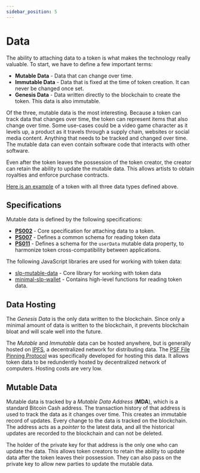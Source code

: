 ```yaml
---
sidebar_position: 5
---
```


# Data

The ability to attaching data to a token is what makes the technology really valuable. To start, we have to define a few important terms:

- **Mutable Data** - Data that can change over time.
- **Immutable Data** - Data that is fixed at the time of token creation. It can never be changed once set.
- **Genesis Data** - Data written directly to the blockchain to create the token. This data is also immutable.

Of the three, mutable data is the most interesting. Because a token can track data that changes over time, the token can represent items that also change over time. Some use-cases could be a video game character as it levels up, a product as it travels through a supply chain, websites or social media content. Anything that needs to be tracked and changed over time. The mutable data can even contain software code that interacts with other software.

Even after the token leaves the possession of the token creator, the creator can retain the ability to update the mutable data. This allows artists to obtain royalties and enforce purchase contracts.

[Here is an example](https://explorer.tokentiger.com/?tokenid=5e9f1eca58a85aec9878728c14a31394828449ae101bed272a9218d3236700ff) of a token with all three data types defined above.

## Specifications

Mutable data is defined by the following specifications:

- **[PS002](https://github.com/Permissionless-Software-Foundation/specifications/blob/master/ps002-slp-mutable-data.md)** - Core specification for attaching data to a token.
- **[PS007](https://github.com/Permissionless-Software-Foundation/specifications/blob/master/ps007-token-data-schema.md)** - Defines a common schema for reading token data
- **[PS011](https://github.com/Permissionless-Software-Foundation/specifications/blob/master/ps011-user-data-schema-harmonization.md)** - Defines a schema for the `userData` mutable data property, to harmonize token cross-compatibility between applications.

The following JavaScript libraries are used for working with token data:

- [slp-mutable-data](https://www.npmjs.com/package/slp-mutable-data) - Core library for working with token data
- [minimal-slp-wallet](https://www.npmjs.com/package/minimal-slp-wallet) - Contains high-level functions for reading token data.

## Data Hosting

The *Genesis Data* is the only data written to the blockchain. Since only a minimal amount of data is written to the blockchain, it prevents blockchain bloat and will scale well into the future.

The *Mutable* and *Immutable* data can be hosted anywhere, but is generally hosted on [IPFS](https://ipfs.io), a decentralized network for distributing data. The [PSF File Pinning Protocol](https://psffpp.com/docs/intro/) was specifically developed for hosting this data. It allows token data to be redundently hosted by decentralized network of computers. Hosting costs are very low.

## Mutable Data

Mutable data is tracked by a *Mutable Data Address* (**MDA**), which is a standard Bitcoin Cash address. The transaction history of that address is used to track the data as it changes over time. This creates an immutable record of updates. Every change to the data is tracked on the blockchain. The address acts as a *pointer* to the latest data, and all the historical updates are recorded to the blockchain and can not be deleted.

The holder of the private key for that address is the only one who can update the data. This allows token creators to retain the ability to update data after the token leaves their possession. They can also pass on the private key to allow new parties to update the mutable data.
